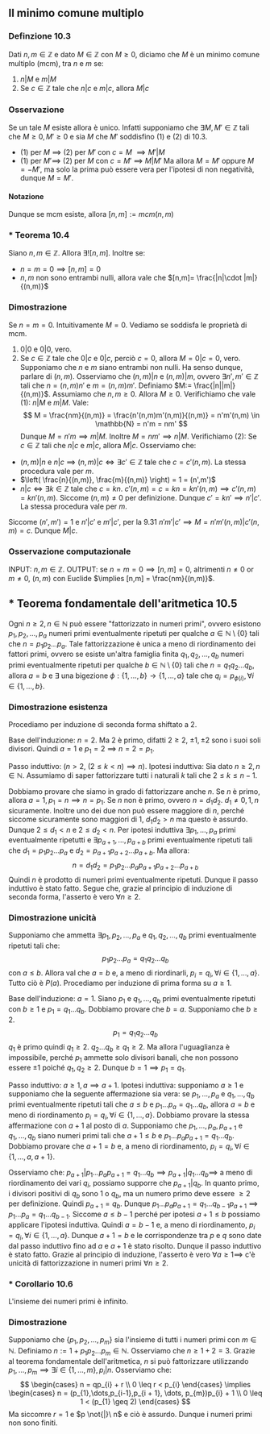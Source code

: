 ## Il minimo comune multiplo
### Definzione 10.3
Dati $n, m \in \mathbb{Z}$ e dato $M\in \mathbb{Z}$ con $M \geq 0$, diciamo che $M$ è un minimo comune multiplo (mcm), tra $n$ e $m$ se:
1. $n|M$ e $m|M$
2. Se $c \in \mathbb{Z}$ tale che $n|c$ e $m|c$, allora $M|c$
### Osservazione
Se un tale $M$ esiste allora è unico. Infatti supponiamo che $\exists M, M' \in \mathbb{Z}$ tali che $M\geq 0, M' \geq 0$ e sia $M$ che $M'$ soddisfino (1) e (2) di 10.3.
- (1) per $M$ $\implies$ (2) per $M'$ con $c = M$ $\implies M'|M$
- (1) per $M'$$\implies$ (2) per $M$ con $c = M'$ $\implies$ $M|M'$
Ma allora $M=M'$ oppure $M=-M'$, ma solo la prima può essere vera per l'ipotesi di non negatività, dunque $M = M'$.

#### Notazione
Dunque se mcm esiste, allora $[n,m]:=mcm(n, m)$

### * Teorema 10.4
Siano $n,m\in \mathbb{Z}$. Allora $\exists![n,m]$. Inoltre se:
- $n = m = 0 \implies[n,m] = 0$
- $n, m$ non sono entrambi nulli, allora vale che $[n,m]= \frac{|n|\cdot |m|}{(n,m)}$

### Dimostrazione
Se $n = m =0$. Intuitivamente $M = 0$. Vediamo se soddisfa le proprietà di mcm.
1. $0|0$ e $0|0$, vero.
2. Se $c \in \mathbb{Z}$ tale che $0|c$ e $0|c$, perciò $c = 0$, allora $M = 0|c= 0$, vero.
Supponiamo che $n$ e $m$ siano entrambi non nulli. Ha senso dunque, parlare di $(n, m)$.
Osserviamo che $(n, m)|n$ e $(n, m)|m$, ovvero $\exists n',m' \in \mathbb{Z}$ tali che $n = (n,m)n'$ e $m = (n,m)m'$.
Definiamo $M:= \frac{|n||m|}{(n,m)}$. Assumiamo che $n,m \geq 0$.
Allora $M \geq 0$.
Verifichiamo che vale (1): $n|M$ e $m|M$.
Vale:
$$
M = \frac{nm}{(n,m)} = \frac{n'(n,m)m'(n,m)}{(n,m)} = n'm'(n,m) \in \mathbb{N} = n'm = nm'
$$
Dunque $M = n'm \implies m|M$. Inoltre $M = nm' \implies n|M$.
Verifichiamo (2): Se $c\in \mathbb{Z}$ tali che $n|c$ e $m|c$, allora $M|c$.
Osserviamo che:
- $(n,m)|n$ e $n|c$ $\implies$ $(n,m)|c \Longleftrightarrow \exists c'\in \mathbb{Z}$  tale che $c = c'(n,m)$. La stessa procedura vale per $m$.
- $\left( \frac{n}{(n,m)}, \frac{m}{(n,m)} \right) = 1 = (n',m')$
- $n|c \Longleftrightarrow \exists k \in \mathbb{Z}$ tale che $c = kn$. $c'(n,m) = c = kn =kn'(n,m) \implies c'(n,m) =kn'(n,m)$. Siccome $(n, m) \neq 0$ per definizione.
Dunque $c' = kn' \implies n'|c'$. La stessa procedura vale per $m$.

Siccome $(n',m')=1$ e $n'|c'$ e $m'|c'$, per la 9.31 $n'm'|c' \implies M=n'm'(n,m)|c'(n,m) = c$. Dunque $M|c$.

### Osservazione computazionale
INPUT: $n, m \in \mathbb{Z}$.
OUTPUT: se $n = m = 0 \implies [n,m] = 0$, altrimenti $n\neq 0$ or $m \neq 0$, $(n,m)$ con Euclide $\implies [n,m] = \frac{nm}{(n,m)}$.

## * Teorema fondamentale dell'aritmetica 10.5
Ogni $n \geq 2, n \in \mathbb{N}$ può essere "fattorizzato in numeri primi", ovvero esistono $p_{1},p_{2},\dots,p_{a}$ numeri primi eventualmente ripetuti per qualche $a \in \mathbb{N} \setminus \{ 0 \}$ tali che $n = p_{1}p_{2} \dots p_{a}$. Tale fattorizzazione è unica a meno di riordinamento dei fattori primi, ovvero se esiste un'altra famiglia finita $q_{1},q_{2},\dots,q_{b}$ numeri primi eventualmente ripetuti per qualche $b \in \mathbb{N} \setminus \{ 0 \}$ tali che $n = q_{1}q_{2}\dots q_{b}$, allora $a = b$ e $\exists$ una bigezione $\phi:\{ 1, \dots ,b \} \rightarrow \{ 1,\dots, a \}$ tale che $q_{i} = p_{\phi(i)}, \forall i \in \{ 1,\dots, b \}$.

### Dimostrazione esistenza
Procediamo per induzione di seconda forma shiftato a $2$.

Base dell'induzione: $n = 2$.
Ma $2$ è primo, difatti $2 \geq 2$, $\pm 1, \pm 2$ sono i suoi soli divisori. Quindi $a = 1$ e $p_{1}=2$ $\implies$ $n = 2 = p_{1}$.

Passo induttivo: ($n > 2$, $(2 \leq k < n) \implies n)$.
Ipotesi induttiva: Sia dato $n \geq 2, n\in \mathbb{N}$. Assumiamo di saper fattorizzare tutti i naturali $k$ tali che $2 \leq k\leq n-1$.

Dobbiamo provare che siamo in grado di fattorizzare anche $n$.
Se $n$ è primo, allora $a = 1, p_{1}=n \implies n = p_{1}$.
Se $n$ non è primo, ovvero $n = d_{1}d_{2}$. $d_{1}\neq 0,1,n$ sicuramente. Inoltre uno dei due non può essere maggiore di $n$, perché siccome sicuramente sono maggiori di $1$, $d_{1}d_{2}>n$ ma questo è assurdo. Dunque $2 \leq d_{1} < n$ e $2 \leq d_{2} < n$.
Per ipotesi induttiva $\exists p_{1},\dots,p_{a}$ primi eventualmente ripetutti e $\exists p_{a+1},\dots,p_{a+b}$ primi eventualmente ripetuti tali che $d_{1} = p_{1}p_{2} \dots p_{a}$ e $d_{2} = p_{a+1}p_{a+2} \dots p_{a+b}$. Ma allora:
$$
n = d_{1}d_{2} = p_{1}p_{2}\dots p_{a}p_{a+1}p_{a+2}\dots p_{a+b}
$$
Quindi $n$ è prodotto di numeri primi eventualmente ripetuti.
Dunque il passo induttivo è stato fatto. Segue che, grazie al principio di induzione di seconda forma, l'asserto è vero $\forall n \geq 2$.

### Dimostrazione unicità
Supponiamo che ammetta $\exists p_{1},p_{2},\dots,p_{a}$ e $q_{1},q_{2},\dots,q_{b}$ primi eventualmente ripetuti tali che:
$$
p_{1}p_{2}\dots p_{a} = q_{1}q_{2}\dots q_{b}
$$
con $a \leq b$. Allora val che $a=b$ e, a meno di riordinarli, $p_{i}=q_{i}, \forall i \in \{ 1, \dots, a \}$.
Tutto ciò è $P(a)$.
Procediamo per induzione di prima forma su $a\geq 1$.

Base dell'induzione: $a = 1$.
Siano $p_{1}$ e $q_{1},\dots,q_{b}$ primi eventualmente ripetuti con $b\geq 1$ e $p_{1} = q_{1} \dots q_{b}$. Dobbiamo provare che $b = a$. Supponiamo che $b \geq 2$.
$$
p_{1} = q_{1}q_{2}\dots q_{b}
$$
$q_{1}$ è primo quindi $q_{1} \geq 2$. $q_{2}\dots q_{b} \geq q_{1} \geq 2$. Ma allora l'uguaglianza è impossibile, perché $p_{1}$ ammette solo divisori banali, che non possono essere $\pm 1$ poiché $q_{1},q_{2} \geq 2$. Dunque $b=1 \implies p_{1}=q_{1}$.

Passo induttivo: $a \geq 1, a \implies a+1$.
Ipotesi induttiva: supponiamo $a\geq 1$ e supponiamo che la seguente affermazione sia vera: se $p_{1},\dots,p_{a}$ e $q_{1},\dots,q_{b}$ primi eventualmente ripetuti tali che $a \leq b$ e $p_{1}\dots p_{a} = q_{1}\dots q_{b}$, allora $a = b$ e meno di riordinamento $p_{i} = q_{i}, \forall i \in \{ 1, \dots, a \}$.
Dobbiamo provare la stessa affermazione con $a + 1$ al posto di $a$.
Supponiamo che $p_{1},\dots,p_{a},p_{a+1}$ e $q_{1},\dots,q_{b}$ siano numeri primi tali che $a+1 \leq b$ e $p_{1}\dots p_{a}p_{a+1}=q_{1}\dots q_{b}$. Dobbiamo provare che $a+1 = b$ e, a meno di riordinamento, $p_{i}=q_{i}, \forall i \in \{ 1, \dots, a, a+1 \}$.

Osserviamo che:
$p_{a+1}|p_{1}\dots p_{a}p_{a+1}=q_{1}\dots q_{b} \implies p_{a+1}|q_{1}\dots q_{b}\implies$ a meno di riordinamento dei vari $q_{i}$, possiamo supporre che $p_{a+1}|q_{b}$. In quanto primo, i divisori positivi di $q_{b}$ sono $1$ o $q_{b}$, ma un numero primo deve essere $\geq 2$ per definizione. Quindi $p_{a+1}=q_{b}$.
Dunque $p_{1}\dots p_{a}p_{a+1} = q_{1}\dots q_{b-1}p_{a+1}$ $\implies$ $p_{1}\dots p_{a} = q_{1}\dots q_{b-1}$. Siccome $a \leq b-1$ perché per ipotesi $a+1 \leq b$ possiamo applicare l'ipotesi induttiva.
Quindi $a = b-1$ e, a meno di riordinamento, $p_{i}=q_{i}, \forall i \in \{ 1, \dots, a \}$. Dunque $a+1 = b$ e le corrispondenze tra $p$ e $q$ sono date dal passo induttivo fino ad $a$ e $a+1$ è stato risolto.
Dunque il passo induttivo è stato fatto. Grazie al principio di induzione, l'asserto è vero $\forall a\geq 1 \implies$ c'è unicità di fattorizzazione in numeri primi $\forall n\geq 2$.

### * Corollario 10.6
L'insieme dei numeri primi è infinito.

### Dimostrazione
Supponiamo che $\{ p_{1}, p_{2}, \dots,p_{m} \}$ sia l'insieme di tutti i numeri primi con $m \in \mathbb{N}$.
Definiamo $n:=1+p_{1}p_{2}\dots p_{m} \in \mathbb{N}$. Osserviamo che $n \geq 1+2=3$. Grazie al teorema fondamentale dell'aritmetica, $n$ si può fattorizzare utilizzando $p_{1},\dots,p_{m} \implies \exists i \in \{ 1, \dots, m \}, p_{i}|n$.
Osserviamo che:
$$
\begin{cases}
n = qp_{i} + r \\
0 \leq r < p_{i}
\end{cases} \implies
\begin{cases}
n = (p_{1},\dots,p_{i-1},p_{i + 1}, \dots, p_{m})p_{i} + 1 \\
0 \leq 1 < (p_{1} \geq 2)
\end{cases}
$$
Ma siccomre $r = 1$ e $p \not{|}\ n$ e ciò è assurdo. Dunque i numeri primi non sono finiti.
